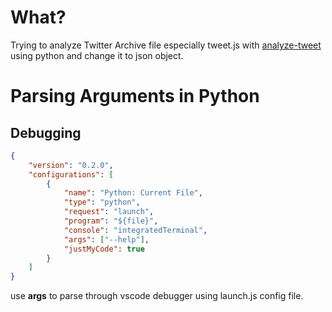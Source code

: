 # What?

Trying to analyze Twitter Archive file especially tweet.js with [analyze-tweet](analyze-tweet.py) using python and change it to json object.

# Parsing Arguments in Python

## Debugging

```json
{
    "version": "0.2.0",
    "configurations": [
        {
            "name": "Python: Current File",
            "type": "python",
            "request": "launch",
            "program": "${file}",
            "console": "integratedTerminal",
            "args": ["--help"],
            "justMyCode": true
        }
    ]
}
```

use **args** to parse through vscode debugger using launch.js config file.